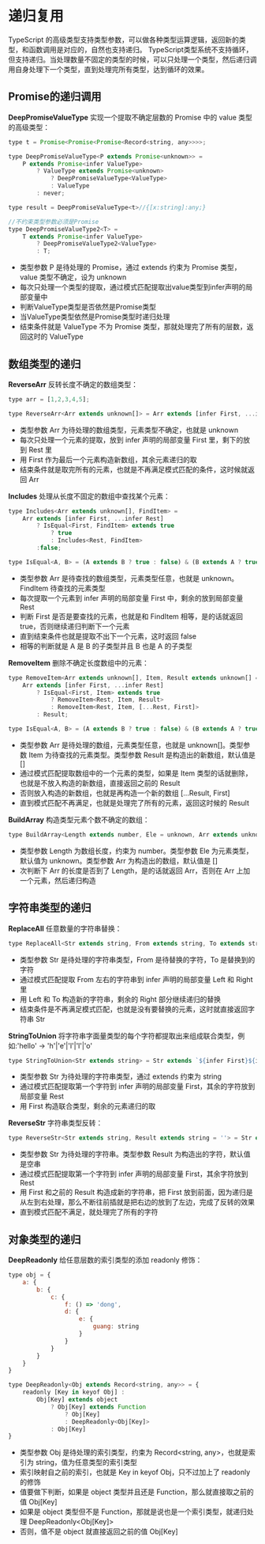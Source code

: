 # 递归复用
TypeScript 的高级类型支持类型参数，可以做各种类型运算逻辑，返回新的类型，和函数调用是对应的，自然也支持递归。
TypeScript类型系统不支持循环，但支持递归。当处理数量不固定的类型的时候，可以只处理一个类型，然后递归调用自身处理下一个类型，直到处理完所有类型，达到循环的效果。

## Promise的递归调用

**DeepPromiseValueType**
实现一个提取不确定层数的 Promise 中的 value 类型的高级类型：

```js
type t = Promise<Promise<Promise<Record<string, any>>>>;

type DeepPromiseValueType<P extends Promise<unknown>> = 
    P extends Promise<infer ValueType>
        ? ValueType extends Promise<unknown>
            ? DeepPromiseValueType<ValueType>
            : ValueType
        : never;

type result = DeepPromiseValueType<t>//{[x:string]:any;}

//不约束类型参数必须是Promise
type DeepPromiseValueType2<T> = 
    T extends Promise<infer ValueType> 
        ? DeepPromiseValueType2<ValueType>
        : T;
```
- 类型参数 P 是待处理的 Promise，通过 extends 约束为 Promise 类型，value 类型不确定，设为 unknown
- 每次只处理一个类型的提取，通过模式匹配提取出value类型到infer声明的局部变量中
- 判断ValueType类型是否依然是Promise类型
- 当ValueType类型依然是Promise类型时递归处理
- 结束条件就是 ValueType 不为 Promise 类型，那就处理完了所有的层数，返回这时的 ValueType

## 数组类型的递归

**ReverseArr**
反转长度不确定的数组类型：

```js
type arr = [1,2,3,4,5];

type ReverseArr<Arr extends unknown[]> = Arr extends [infer First, ...infer Rest] ? [...ReverseArr<Rest>, First] : Arr;
```
- 类型参数 Arr 为待处理的数组类型，元素类型不确定，也就是 unknown
- 每次只处理一个元素的提取，放到 infer 声明的局部变量 First 里，剩下的放到 Rest 里
- 用 First 作为最后一个元素构造新数组，其余元素递归的取
- 结束条件就是取完所有的元素，也就是不再满足模式匹配的条件，这时候就返回 Arr

**Includes**
处理从长度不固定的数组中查找某个元素：

```js
type Includes<Arr extends unknown[], FindItem> = 
    Arr extends [infer First, ...infer Rest]
        ? IsEqual<First, FindItem> extends true
            ? true
            : Includes<Rest, FindItem>
        :false;

type IsEqual<A, B> = (A extends B ? true : false) & (B extends A ? true : false);
```
- 类型参数 Arr 是待查找的数组类型，元素类型任意，也就是 unknown。FindItem 待查找的元素类型
- 每次提取一个元素到 infer 声明的局部变量 First 中，剩余的放到局部变量 Rest
- 判断 First 是否是要查找的元素，也就是和 FindItem 相等，是的话就返回 true，否则继续递归判断下一个元素
- 直到结束条件也就是提取不出下一个元素，这时返回 false
- 相等的判断就是 A 是 B 的子类型并且 B 也是 A 的子类型

**RemoveItem**
删除不确定长度数组中的元素：

```js
type RemoveItem<Arr extends unknown[], Item, Result extends unknown[] = []> = 
    Arr extends [infer First, ...infer Rest]
        ? IsEqual<First, Item> extends true
            ? RemoveItem<Rest, Item, Result>
            : RemoveItem<Rest, Item, [...Rest, First]>
        : Result;

type IsEqual<A, B> = (A extends B ? true : false) & (B extends A ? true : false);
```
- 类型参数 Arr 是待处理的数组，元素类型任意，也就是 unknown[]。类型参数 Item 为待查找的元素类型。类型参数 Result 是构造出的新数组，默认值是 []
- 通过模式匹配提取数组中的一个元素的类型，如果是 Item 类型的话就删除，也就是不放入构造的新数组，直接返回之前的 Result
- 否则放入构造的新数组，也就是再构造一个新的数组 [...Result, First]
- 直到模式匹配不再满足，也就是处理完了所有的元素，返回这时候的 Result

**BuildArray**
构造类型元素个数不确定的数组：

```js
type BuildArray<Length extends number, Ele = unknown, Arr extends unknown[] = []> = Arr['length'] extends Length ? Arr : BuildArray<Length, Ele, [...Arr, Ele]>
```
- 类型参数 Length 为数组长度，约束为 number。类型参数 Ele 为元素类型，默认值为 unknown。类型参数 Arr 为构造出的数组，默认值是 []
- 次判断下 Arr 的长度是否到了 Length，是的话就返回 Arr，否则在 Arr 上加一个元素，然后递归构造

## 字符串类型的递归
**ReplaceAll**
任意数量的字符串替换：

```js
type ReplaceAll<Str extends string, From extends string, To extends string> = Str extends `${infer Left}${From}${infer Right}` ? `${Left}${To}${ReplaceAll<Right,From,To>}`:Str;
```
- 类型参数 Str 是待处理的字符串类型，From 是待替换的字符，To 是替换到的字符
- 通过模式匹配提取 From 左右的字符串到 infer 声明的局部变量 Left 和 Right 里
- 用 Left 和 To 构造新的字符串，剩余的 Right 部分继续递归的替换
- 结束条件是不再满足模式匹配，也就是没有要替换的元素，这时就直接返回字符串 Str

**StringToUnion**
将字符串字面量类型的每个字符都提取出来组成联合类型，例如:'hello' -> 'h'|'e'|'l'|'l'|'o'

```js
type StringToUnion<Str extends string> = Str extends `${infer First}${infer Rest}` ? First | StringToUnion<Rest> : never;
```
- 类型参数 Str 为待处理的字符串类型，通过 extends 约束为 string
- 通过模式匹配提取第一个字符到 infer 声明的局部变量 First，其余的字符放到局部变量 Rest
- 用 First 构造联合类型，剩余的元素递归的取

**ReverseStr**
字符串类型反转：
```js
type ReverseStr<Str extends string, Result extends string = ''> = Str extends `${infer First}${infer Rest}` ? ReverseStr<Rest, `${First}${Result}`> : Result;
```
- 类型参数 Str 为待处理的字符串。类型参数 Result 为构造出的字符，默认值是空串
- 通过模式匹配提取第一个字符到 infer 声明的局部变量 First，其余字符放到 Rest
- 用 First 和之前的 Result 构造成新的字符串，把 First 放到前面，因为递归是从左到右处理，那么不断往前插就是把右边的放到了左边，完成了反转的效果
- 直到模式匹配不满足，就处理完了所有的字符

## 对象类型的递归
**DeepReadonly**
给任意层数的索引类型的添加 readonly 修饰：
```js
type obj = {
    a: {
        b: {
            c: {
                f: () => 'dong',
                d: {
                    e: {
                        guang: string
                    }
                }
            }
        }
    }
}

type DeepReadonly<Obj extends Record<string, any>> = {
    readonly [Key in keyof Obj] : 
        Obj[Key] extends object 
            ? Obj[Key] extends Function 
                ? Obj[Key]
                : DeepReadonly<Obj[Key]>
            : Obj[Key]
}
```
- 类型参数 Obj 是待处理的索引类型，约束为 Record<string, any>，也就是索引为 string，值为任意类型的索引类型
- 索引映射自之前的索引，也就是 Key in keyof Obj，只不过加上了 readonly 的修饰
- 值要做下判断，如果是 object 类型并且还是 Function，那么就直接取之前的值 Obj[Key]
- 如果是 object 类型但不是 Function，那就是说也是一个索引类型，就递归处理 DeepReadonly<Obj[Key]>
- 否则，值不是 object 就直接返回之前的值 Obj[Key]